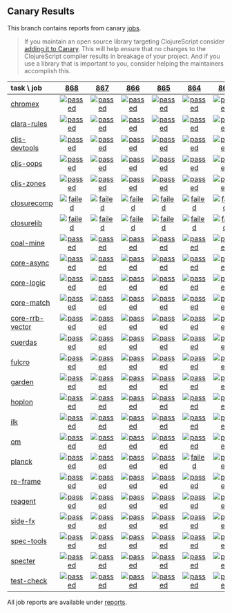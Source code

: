 ## Canary Results

This branch contains reports from canary [jobs](https://github.com/cljs-oss/canary/tree/jobs).

> If you maintain an open source library targeting ClojureScript consider [adding it to Canary](https://github.com/cljs-oss/canary/tree/master#how-to-participate). This will help ensure that no changes to the ClojureScript compiler results in breakage of your project. And if you use a library that is important to you, consider helping the maintainers accomplish this.

[//]: # (begin_overview_table)

| task \ job | <a href="reports/2019/04/07/job-000868-1.10.525-95b13de" title="job #868 finished on 2019-04-07">868</a> | <a href="reports/2019/04/06/job-000867-1.10.525-95b13de" title="job #867 finished on 2019-04-06">867</a> | <a href="reports/2019/04/05/job-000866-1.10.525-51a4b98" title="job #866 finished on 2019-04-05">866</a> | <a href="reports/2019/04/05/job-000865-1.10.525-71012e9" title="job #865 finished on 2019-04-05">865</a> | <a href="reports/2019/04/05/job-000864-1.10.524-73272a2" title="job #864 finished on 2019-04-05">864</a> | <a href="reports/2019/04/04/job-000863-1.10.524-73272a2" title="job #863 finished on 2019-04-04">863</a> | <a href="reports/2019/04/03/job-000862-1.10.524-73272a2" title="job #862 finished on 2019-04-03">862</a> | <a href="reports/2019/04/02/job-000861-1.10.524-73272a2" title="job #861 finished on 2019-04-02">861</a> | <a href="reports/2019/04/01/job-000860-1.10.525-a0e196d" title="job #860 finished on 2019-04-01">860</a> | <a href="reports/2019/04/01/job-000859-1.10.524-73272a2" title="job #859 finished on 2019-04-01">859</a> |
| :--- | :---: | :---: | :---: | :---: | :---: | :---: | :---: | :---: | :---: | :---: |
| [chromex](https://github.com/binaryage/chromex) | <a href="reports/2019/04/07/job-000868-1.10.525-95b13de#-chromex"><img title="passed" src="http://box.binaryage.com/s-passed.svg"><a> | <a href="reports/2019/04/06/job-000867-1.10.525-95b13de#-chromex"><img title="passed" src="http://box.binaryage.com/s-passed.svg"><a> | <a href="reports/2019/04/05/job-000866-1.10.525-51a4b98#-chromex"><img title="passed" src="http://box.binaryage.com/s-passed.svg"><a> | <a href="reports/2019/04/05/job-000865-1.10.525-71012e9#-chromex"><img title="passed" src="http://box.binaryage.com/s-passed.svg"><a> | <a href="reports/2019/04/05/job-000864-1.10.524-73272a2#-chromex"><img title="passed" src="http://box.binaryage.com/s-passed.svg"><a> | <a href="reports/2019/04/04/job-000863-1.10.524-73272a2#-chromex"><img title="passed" src="http://box.binaryage.com/s-passed.svg"><a> | <a href="reports/2019/04/03/job-000862-1.10.524-73272a2#-chromex"><img title="passed" src="http://box.binaryage.com/s-passed.svg"><a> | <a href="reports/2019/04/02/job-000861-1.10.524-73272a2#-chromex"><img title="unknown" src="http://box.binaryage.com/s-unknown.svg"><a> | <a href="reports/2019/04/01/job-000860-1.10.525-a0e196d#-chromex"><img title="passed" src="http://box.binaryage.com/s-passed.svg"><a> | <a href="reports/2019/04/01/job-000859-1.10.524-73272a2#-chromex"><img title="passed" src="http://box.binaryage.com/s-passed.svg"><a> |
| [clara-rules](https://github.com/cerner/clara-rules) | <a href="reports/2019/04/07/job-000868-1.10.525-95b13de#-clara-rules"><img title="passed" src="http://box.binaryage.com/s-passed.svg"><a> | <a href="reports/2019/04/06/job-000867-1.10.525-95b13de#-clara-rules"><img title="passed" src="http://box.binaryage.com/s-passed.svg"><a> | <a href="reports/2019/04/05/job-000866-1.10.525-51a4b98#-clara-rules"><img title="passed" src="http://box.binaryage.com/s-passed.svg"><a> | <a href="reports/2019/04/05/job-000865-1.10.525-71012e9#-clara-rules"><img title="passed" src="http://box.binaryage.com/s-passed.svg"><a> | <a href="reports/2019/04/05/job-000864-1.10.524-73272a2#-clara-rules"><img title="passed" src="http://box.binaryage.com/s-passed.svg"><a> | <a href="reports/2019/04/04/job-000863-1.10.524-73272a2#-clara-rules"><img title="passed" src="http://box.binaryage.com/s-passed.svg"><a> | <a href="reports/2019/04/03/job-000862-1.10.524-73272a2#-clara-rules"><img title="passed" src="http://box.binaryage.com/s-passed.svg"><a> | <a href="reports/2019/04/02/job-000861-1.10.524-73272a2#-clara-rules"><img title="unknown" src="http://box.binaryage.com/s-unknown.svg"><a> | <a href="reports/2019/04/01/job-000860-1.10.525-a0e196d#-clara-rules"><img title="passed" src="http://box.binaryage.com/s-passed.svg"><a> | <a href="reports/2019/04/01/job-000859-1.10.524-73272a2#-clara-rules"><img title="passed" src="http://box.binaryage.com/s-passed.svg"><a> |
| [cljs-devtools](https://github.com/binaryage/cljs-devtools) | <a href="reports/2019/04/07/job-000868-1.10.525-95b13de#-cljs-devtools"><img title="passed" src="http://box.binaryage.com/s-passed.svg"><a> | <a href="reports/2019/04/06/job-000867-1.10.525-95b13de#-cljs-devtools"><img title="passed" src="http://box.binaryage.com/s-passed.svg"><a> | <a href="reports/2019/04/05/job-000866-1.10.525-51a4b98#-cljs-devtools"><img title="passed" src="http://box.binaryage.com/s-passed.svg"><a> | <a href="reports/2019/04/05/job-000865-1.10.525-71012e9#-cljs-devtools"><img title="passed" src="http://box.binaryage.com/s-passed.svg"><a> | <a href="reports/2019/04/05/job-000864-1.10.524-73272a2#-cljs-devtools"><img title="passed" src="http://box.binaryage.com/s-passed.svg"><a> | <a href="reports/2019/04/04/job-000863-1.10.524-73272a2#-cljs-devtools"><img title="passed" src="http://box.binaryage.com/s-passed.svg"><a> | <a href="reports/2019/04/03/job-000862-1.10.524-73272a2#-cljs-devtools"><img title="passed" src="http://box.binaryage.com/s-passed.svg"><a> | <a href="reports/2019/04/02/job-000861-1.10.524-73272a2#-cljs-devtools"><img title="unknown" src="http://box.binaryage.com/s-unknown.svg"><a> | <a href="reports/2019/04/01/job-000860-1.10.525-a0e196d#-cljs-devtools"><img title="passed" src="http://box.binaryage.com/s-passed.svg"><a> | <a href="reports/2019/04/01/job-000859-1.10.524-73272a2#-cljs-devtools"><img title="passed" src="http://box.binaryage.com/s-passed.svg"><a> |
| [cljs-oops](https://github.com/binaryage/cljs-oops) | <a href="reports/2019/04/07/job-000868-1.10.525-95b13de#-cljs-oops"><img title="passed" src="http://box.binaryage.com/s-passed.svg"><a> | <a href="reports/2019/04/06/job-000867-1.10.525-95b13de#-cljs-oops"><img title="passed" src="http://box.binaryage.com/s-passed.svg"><a> | <a href="reports/2019/04/05/job-000866-1.10.525-51a4b98#-cljs-oops"><img title="passed" src="http://box.binaryage.com/s-passed.svg"><a> | <a href="reports/2019/04/05/job-000865-1.10.525-71012e9#-cljs-oops"><img title="passed" src="http://box.binaryage.com/s-passed.svg"><a> | <a href="reports/2019/04/05/job-000864-1.10.524-73272a2#-cljs-oops"><img title="passed" src="http://box.binaryage.com/s-passed.svg"><a> | <a href="reports/2019/04/04/job-000863-1.10.524-73272a2#-cljs-oops"><img title="passed" src="http://box.binaryage.com/s-passed.svg"><a> | <a href="reports/2019/04/03/job-000862-1.10.524-73272a2#-cljs-oops"><img title="passed" src="http://box.binaryage.com/s-passed.svg"><a> | <a href="reports/2019/04/02/job-000861-1.10.524-73272a2#-cljs-oops"><img title="unknown" src="http://box.binaryage.com/s-unknown.svg"><a> | <a href="reports/2019/04/01/job-000860-1.10.525-a0e196d#-cljs-oops"><img title="passed" src="http://box.binaryage.com/s-passed.svg"><a> | <a href="reports/2019/04/01/job-000859-1.10.524-73272a2#-cljs-oops"><img title="passed" src="http://box.binaryage.com/s-passed.svg"><a> |
| [cljs-zones](https://github.com/binaryage/cljs-zones) | <a href="reports/2019/04/07/job-000868-1.10.525-95b13de#-cljs-zones"><img title="passed" src="http://box.binaryage.com/s-passed.svg"><a> | <a href="reports/2019/04/06/job-000867-1.10.525-95b13de#-cljs-zones"><img title="passed" src="http://box.binaryage.com/s-passed.svg"><a> | <a href="reports/2019/04/05/job-000866-1.10.525-51a4b98#-cljs-zones"><img title="passed" src="http://box.binaryage.com/s-passed.svg"><a> | <a href="reports/2019/04/05/job-000865-1.10.525-71012e9#-cljs-zones"><img title="passed" src="http://box.binaryage.com/s-passed.svg"><a> | <a href="reports/2019/04/05/job-000864-1.10.524-73272a2#-cljs-zones"><img title="passed" src="http://box.binaryage.com/s-passed.svg"><a> | <a href="reports/2019/04/04/job-000863-1.10.524-73272a2#-cljs-zones"><img title="passed" src="http://box.binaryage.com/s-passed.svg"><a> | <a href="reports/2019/04/03/job-000862-1.10.524-73272a2#-cljs-zones"><img title="passed" src="http://box.binaryage.com/s-passed.svg"><a> | <a href="reports/2019/04/02/job-000861-1.10.524-73272a2#-cljs-zones"><img title="unknown" src="http://box.binaryage.com/s-unknown.svg"><a> | <a href="reports/2019/04/01/job-000860-1.10.525-a0e196d#-cljs-zones"><img title="passed" src="http://box.binaryage.com/s-passed.svg"><a> | <a href="reports/2019/04/01/job-000859-1.10.524-73272a2#-cljs-zones"><img title="passed" src="http://box.binaryage.com/s-passed.svg"><a> |
| [closurecomp](https://github.com/mfikes/closurecomp) | <a href="reports/2019/04/07/job-000868-1.10.525-95b13de#-closurecomp"><img title="failed" src="http://box.binaryage.com/s-failed.svg"><a> | <a href="reports/2019/04/06/job-000867-1.10.525-95b13de#-closurecomp"><img title="failed" src="http://box.binaryage.com/s-failed.svg"><a> | <a href="reports/2019/04/05/job-000866-1.10.525-51a4b98#-closurecomp"><img title="failed" src="http://box.binaryage.com/s-failed.svg"><a> | <a href="reports/2019/04/05/job-000865-1.10.525-71012e9#-closurecomp"><img title="failed" src="http://box.binaryage.com/s-failed.svg"><a> | <a href="reports/2019/04/05/job-000864-1.10.524-73272a2#-closurecomp"><img title="failed" src="http://box.binaryage.com/s-failed.svg"><a> | <a href="reports/2019/04/04/job-000863-1.10.524-73272a2#-closurecomp"><img title="failed" src="http://box.binaryage.com/s-failed.svg"><a> | <a href="reports/2019/04/03/job-000862-1.10.524-73272a2#-closurecomp"><img title="failed" src="http://box.binaryage.com/s-failed.svg"><a> | <a href="reports/2019/04/02/job-000861-1.10.524-73272a2#-closurecomp"><img title="unknown" src="http://box.binaryage.com/s-unknown.svg"><a> | <a href="reports/2019/04/01/job-000860-1.10.525-a0e196d#-closurecomp"><img title="failed" src="http://box.binaryage.com/s-failed.svg"><a> | <a href="reports/2019/04/01/job-000859-1.10.524-73272a2#-closurecomp"><img title="failed" src="http://box.binaryage.com/s-failed.svg"><a> |
| [closurelib](https://github.com/mfikes/closurelib) | <a href="reports/2019/04/07/job-000868-1.10.525-95b13de#-closurelib"><img title="failed" src="http://box.binaryage.com/s-failed.svg"><a> | <a href="reports/2019/04/06/job-000867-1.10.525-95b13de#-closurelib"><img title="failed" src="http://box.binaryage.com/s-failed.svg"><a> | <a href="reports/2019/04/05/job-000866-1.10.525-51a4b98#-closurelib"><img title="failed" src="http://box.binaryage.com/s-failed.svg"><a> | <a href="reports/2019/04/05/job-000865-1.10.525-71012e9#-closurelib"><img title="failed" src="http://box.binaryage.com/s-failed.svg"><a> | <a href="reports/2019/04/05/job-000864-1.10.524-73272a2#-closurelib"><img title="failed" src="http://box.binaryage.com/s-failed.svg"><a> | <a href="reports/2019/04/04/job-000863-1.10.524-73272a2#-closurelib"><img title="failed" src="http://box.binaryage.com/s-failed.svg"><a> | <a href="reports/2019/04/03/job-000862-1.10.524-73272a2#-closurelib"><img title="failed" src="http://box.binaryage.com/s-failed.svg"><a> | <a href="reports/2019/04/02/job-000861-1.10.524-73272a2#-closurelib"><img title="unknown" src="http://box.binaryage.com/s-unknown.svg"><a> | <a href="reports/2019/04/01/job-000860-1.10.525-a0e196d#-closurelib"><img title="failed" src="http://box.binaryage.com/s-failed.svg"><a> | <a href="reports/2019/04/01/job-000859-1.10.524-73272a2#-closurelib"><img title="failed" src="http://box.binaryage.com/s-failed.svg"><a> |
| [coal-mine](https://github.com/mfikes/coal-mine) | <a href="reports/2019/04/07/job-000868-1.10.525-95b13de#-coal-mine"><img title="passed" src="http://box.binaryage.com/s-passed.svg"><a> | <a href="reports/2019/04/06/job-000867-1.10.525-95b13de#-coal-mine"><img title="passed" src="http://box.binaryage.com/s-passed.svg"><a> | <a href="reports/2019/04/05/job-000866-1.10.525-51a4b98#-coal-mine"><img title="passed" src="http://box.binaryage.com/s-passed.svg"><a> | <a href="reports/2019/04/05/job-000865-1.10.525-71012e9#-coal-mine"><img title="passed" src="http://box.binaryage.com/s-passed.svg"><a> | <a href="reports/2019/04/05/job-000864-1.10.524-73272a2#-coal-mine"><img title="passed" src="http://box.binaryage.com/s-passed.svg"><a> | <a href="reports/2019/04/04/job-000863-1.10.524-73272a2#-coal-mine"><img title="passed" src="http://box.binaryage.com/s-passed.svg"><a> | <a href="reports/2019/04/03/job-000862-1.10.524-73272a2#-coal-mine"><img title="passed" src="http://box.binaryage.com/s-passed.svg"><a> | <a href="reports/2019/04/02/job-000861-1.10.524-73272a2#-coal-mine"><img title="unknown" src="http://box.binaryage.com/s-unknown.svg"><a> | <a href="reports/2019/04/01/job-000860-1.10.525-a0e196d#-coal-mine"><img title="passed" src="http://box.binaryage.com/s-passed.svg"><a> | <a href="reports/2019/04/01/job-000859-1.10.524-73272a2#-coal-mine"><img title="passed" src="http://box.binaryage.com/s-passed.svg"><a> |
| [core-async](https://github.com/clojure/core.async) | <a href="reports/2019/04/07/job-000868-1.10.525-95b13de#-core-async"><img title="passed" src="http://box.binaryage.com/s-passed.svg"><a> | <a href="reports/2019/04/06/job-000867-1.10.525-95b13de#-core-async"><img title="passed" src="http://box.binaryage.com/s-passed.svg"><a> | <a href="reports/2019/04/05/job-000866-1.10.525-51a4b98#-core-async"><img title="passed" src="http://box.binaryage.com/s-passed.svg"><a> | <a href="reports/2019/04/05/job-000865-1.10.525-71012e9#-core-async"><img title="passed" src="http://box.binaryage.com/s-passed.svg"><a> | <a href="reports/2019/04/05/job-000864-1.10.524-73272a2#-core-async"><img title="passed" src="http://box.binaryage.com/s-passed.svg"><a> | <a href="reports/2019/04/04/job-000863-1.10.524-73272a2#-core-async"><img title="passed" src="http://box.binaryage.com/s-passed.svg"><a> | <a href="reports/2019/04/03/job-000862-1.10.524-73272a2#-core-async"><img title="passed" src="http://box.binaryage.com/s-passed.svg"><a> | <a href="reports/2019/04/02/job-000861-1.10.524-73272a2#-core-async"><img title="unknown" src="http://box.binaryage.com/s-unknown.svg"><a> | <a href="reports/2019/04/01/job-000860-1.10.525-a0e196d#-core-async"><img title="passed" src="http://box.binaryage.com/s-passed.svg"><a> | <a href="reports/2019/04/01/job-000859-1.10.524-73272a2#-core-async"><img title="passed" src="http://box.binaryage.com/s-passed.svg"><a> |
| [core-logic](https://github.com/clojure/core.logic) | <a href="reports/2019/04/07/job-000868-1.10.525-95b13de#-core-logic"><img title="passed" src="http://box.binaryage.com/s-passed.svg"><a> | <a href="reports/2019/04/06/job-000867-1.10.525-95b13de#-core-logic"><img title="passed" src="http://box.binaryage.com/s-passed.svg"><a> | <a href="reports/2019/04/05/job-000866-1.10.525-51a4b98#-core-logic"><img title="passed" src="http://box.binaryage.com/s-passed.svg"><a> | <a href="reports/2019/04/05/job-000865-1.10.525-71012e9#-core-logic"><img title="passed" src="http://box.binaryage.com/s-passed.svg"><a> | <a href="reports/2019/04/05/job-000864-1.10.524-73272a2#-core-logic"><img title="passed" src="http://box.binaryage.com/s-passed.svg"><a> | <a href="reports/2019/04/04/job-000863-1.10.524-73272a2#-core-logic"><img title="passed" src="http://box.binaryage.com/s-passed.svg"><a> | <a href="reports/2019/04/03/job-000862-1.10.524-73272a2#-core-logic"><img title="passed" src="http://box.binaryage.com/s-passed.svg"><a> | <a href="reports/2019/04/02/job-000861-1.10.524-73272a2#-core-logic"><img title="unknown" src="http://box.binaryage.com/s-unknown.svg"><a> | <a href="reports/2019/04/01/job-000860-1.10.525-a0e196d#-core-logic"><img title="passed" src="http://box.binaryage.com/s-passed.svg"><a> | <a href="reports/2019/04/01/job-000859-1.10.524-73272a2#-core-logic"><img title="passed" src="http://box.binaryage.com/s-passed.svg"><a> |
| [core-match](https://github.com/clojure/core.match) | <a href="reports/2019/04/07/job-000868-1.10.525-95b13de#-core-match"><img title="passed" src="http://box.binaryage.com/s-passed.svg"><a> | <a href="reports/2019/04/06/job-000867-1.10.525-95b13de#-core-match"><img title="passed" src="http://box.binaryage.com/s-passed.svg"><a> | <a href="reports/2019/04/05/job-000866-1.10.525-51a4b98#-core-match"><img title="passed" src="http://box.binaryage.com/s-passed.svg"><a> | <a href="reports/2019/04/05/job-000865-1.10.525-71012e9#-core-match"><img title="passed" src="http://box.binaryage.com/s-passed.svg"><a> | <a href="reports/2019/04/05/job-000864-1.10.524-73272a2#-core-match"><img title="passed" src="http://box.binaryage.com/s-passed.svg"><a> | <a href="reports/2019/04/04/job-000863-1.10.524-73272a2#-core-match"><img title="passed" src="http://box.binaryage.com/s-passed.svg"><a> | <a href="reports/2019/04/03/job-000862-1.10.524-73272a2#-core-match"><img title="passed" src="http://box.binaryage.com/s-passed.svg"><a> | <a href="reports/2019/04/02/job-000861-1.10.524-73272a2#-core-match"><img title="unknown" src="http://box.binaryage.com/s-unknown.svg"><a> | <a href="reports/2019/04/01/job-000860-1.10.525-a0e196d#-core-match"><img title="passed" src="http://box.binaryage.com/s-passed.svg"><a> | <a href="reports/2019/04/01/job-000859-1.10.524-73272a2#-core-match"><img title="passed" src="http://box.binaryage.com/s-passed.svg"><a> |
| [core-rrb-vector](https://github.com/clojure/core.rrb-vector) | <a href="reports/2019/04/07/job-000868-1.10.525-95b13de#-core-rrb-vector"><img title="passed" src="http://box.binaryage.com/s-passed.svg"><a> | <a href="reports/2019/04/06/job-000867-1.10.525-95b13de#-core-rrb-vector"><img title="passed" src="http://box.binaryage.com/s-passed.svg"><a> | <a href="reports/2019/04/05/job-000866-1.10.525-51a4b98#-core-rrb-vector"><img title="passed" src="http://box.binaryage.com/s-passed.svg"><a> | <a href="reports/2019/04/05/job-000865-1.10.525-71012e9#-core-rrb-vector"><img title="passed" src="http://box.binaryage.com/s-passed.svg"><a> | <a href="reports/2019/04/05/job-000864-1.10.524-73272a2#-core-rrb-vector"><img title="passed" src="http://box.binaryage.com/s-passed.svg"><a> | <a href="reports/2019/04/04/job-000863-1.10.524-73272a2#-core-rrb-vector"><img title="passed" src="http://box.binaryage.com/s-passed.svg"><a> | <a href="reports/2019/04/03/job-000862-1.10.524-73272a2#-core-rrb-vector"><img title="passed" src="http://box.binaryage.com/s-passed.svg"><a> | <a href="reports/2019/04/02/job-000861-1.10.524-73272a2#-core-rrb-vector"><img title="unknown" src="http://box.binaryage.com/s-unknown.svg"><a> | <a href="reports/2019/04/01/job-000860-1.10.525-a0e196d#-core-rrb-vector"><img title="passed" src="http://box.binaryage.com/s-passed.svg"><a> | <a href="reports/2019/04/01/job-000859-1.10.524-73272a2#-core-rrb-vector"><img title="passed" src="http://box.binaryage.com/s-passed.svg"><a> |
| [cuerdas](https://github.com/funcool/cuerdas) | <a href="reports/2019/04/07/job-000868-1.10.525-95b13de#-cuerdas"><img title="passed" src="http://box.binaryage.com/s-passed.svg"><a> | <a href="reports/2019/04/06/job-000867-1.10.525-95b13de#-cuerdas"><img title="passed" src="http://box.binaryage.com/s-passed.svg"><a> | <a href="reports/2019/04/05/job-000866-1.10.525-51a4b98#-cuerdas"><img title="passed" src="http://box.binaryage.com/s-passed.svg"><a> | <a href="reports/2019/04/05/job-000865-1.10.525-71012e9#-cuerdas"><img title="passed" src="http://box.binaryage.com/s-passed.svg"><a> | <a href="reports/2019/04/05/job-000864-1.10.524-73272a2#-cuerdas"><img title="passed" src="http://box.binaryage.com/s-passed.svg"><a> | <a href="reports/2019/04/04/job-000863-1.10.524-73272a2#-cuerdas"><img title="passed" src="http://box.binaryage.com/s-passed.svg"><a> | <a href="reports/2019/04/03/job-000862-1.10.524-73272a2#-cuerdas"><img title="passed" src="http://box.binaryage.com/s-passed.svg"><a> | <a href="reports/2019/04/02/job-000861-1.10.524-73272a2#-cuerdas"><img title="unknown" src="http://box.binaryage.com/s-unknown.svg"><a> | <a href="reports/2019/04/01/job-000860-1.10.525-a0e196d#-cuerdas"><img title="passed" src="http://box.binaryage.com/s-passed.svg"><a> | <a href="reports/2019/04/01/job-000859-1.10.524-73272a2#-cuerdas"><img title="passed" src="http://box.binaryage.com/s-passed.svg"><a> |
| [fulcro](https://github.com/fulcrologic/fulcro) | <a href="reports/2019/04/07/job-000868-1.10.525-95b13de#-fulcro"><img title="passed" src="http://box.binaryage.com/s-passed.svg"><a> | <a href="reports/2019/04/06/job-000867-1.10.525-95b13de#-fulcro"><img title="passed" src="http://box.binaryage.com/s-passed.svg"><a> | <a href="reports/2019/04/05/job-000866-1.10.525-51a4b98#-fulcro"><img title="passed" src="http://box.binaryage.com/s-passed.svg"><a> | <a href="reports/2019/04/05/job-000865-1.10.525-71012e9#-fulcro"><img title="passed" src="http://box.binaryage.com/s-passed.svg"><a> | <a href="reports/2019/04/05/job-000864-1.10.524-73272a2#-fulcro"><img title="passed" src="http://box.binaryage.com/s-passed.svg"><a> | <a href="reports/2019/04/04/job-000863-1.10.524-73272a2#-fulcro"><img title="passed" src="http://box.binaryage.com/s-passed.svg"><a> | <a href="reports/2019/04/03/job-000862-1.10.524-73272a2#-fulcro"><img title="passed" src="http://box.binaryage.com/s-passed.svg"><a> | <a href="reports/2019/04/02/job-000861-1.10.524-73272a2#-fulcro"><img title="unknown" src="http://box.binaryage.com/s-unknown.svg"><a> | <a href="reports/2019/04/01/job-000860-1.10.525-a0e196d#-fulcro"><img title="passed" src="http://box.binaryage.com/s-passed.svg"><a> | <a href="reports/2019/04/01/job-000859-1.10.524-73272a2#-fulcro"><img title="passed" src="http://box.binaryage.com/s-passed.svg"><a> |
| [garden](https://github.com/noprompt/garden) | <a href="reports/2019/04/07/job-000868-1.10.525-95b13de#-garden"><img title="passed" src="http://box.binaryage.com/s-passed.svg"><a> | <a href="reports/2019/04/06/job-000867-1.10.525-95b13de#-garden"><img title="passed" src="http://box.binaryage.com/s-passed.svg"><a> | <a href="reports/2019/04/05/job-000866-1.10.525-51a4b98#-garden"><img title="passed" src="http://box.binaryage.com/s-passed.svg"><a> | <a href="reports/2019/04/05/job-000865-1.10.525-71012e9#-garden"><img title="passed" src="http://box.binaryage.com/s-passed.svg"><a> | <a href="reports/2019/04/05/job-000864-1.10.524-73272a2#-garden"><img title="passed" src="http://box.binaryage.com/s-passed.svg"><a> | <a href="reports/2019/04/04/job-000863-1.10.524-73272a2#-garden"><img title="passed" src="http://box.binaryage.com/s-passed.svg"><a> | <a href="reports/2019/04/03/job-000862-1.10.524-73272a2#-garden"><img title="passed" src="http://box.binaryage.com/s-passed.svg"><a> | <a href="reports/2019/04/02/job-000861-1.10.524-73272a2#-garden"><img title="unknown" src="http://box.binaryage.com/s-unknown.svg"><a> | <a href="reports/2019/04/01/job-000860-1.10.525-a0e196d#-garden"><img title="passed" src="http://box.binaryage.com/s-passed.svg"><a> | <a href="reports/2019/04/01/job-000859-1.10.524-73272a2#-garden"><img title="passed" src="http://box.binaryage.com/s-passed.svg"><a> |
| [hoplon](https://github.com/hoplon/hoplon) | <a href="reports/2019/04/07/job-000868-1.10.525-95b13de#-hoplon"><img title="passed" src="http://box.binaryage.com/s-passed.svg"><a> | <a href="reports/2019/04/06/job-000867-1.10.525-95b13de#-hoplon"><img title="passed" src="http://box.binaryage.com/s-passed.svg"><a> | <a href="reports/2019/04/05/job-000866-1.10.525-51a4b98#-hoplon"><img title="passed" src="http://box.binaryage.com/s-passed.svg"><a> | <a href="reports/2019/04/05/job-000865-1.10.525-71012e9#-hoplon"><img title="passed" src="http://box.binaryage.com/s-passed.svg"><a> | <a href="reports/2019/04/05/job-000864-1.10.524-73272a2#-hoplon"><img title="passed" src="http://box.binaryage.com/s-passed.svg"><a> | <a href="reports/2019/04/04/job-000863-1.10.524-73272a2#-hoplon"><img title="passed" src="http://box.binaryage.com/s-passed.svg"><a> | <a href="reports/2019/04/03/job-000862-1.10.524-73272a2#-hoplon"><img title="passed" src="http://box.binaryage.com/s-passed.svg"><a> | <a href="reports/2019/04/02/job-000861-1.10.524-73272a2#-hoplon"><img title="unknown" src="http://box.binaryage.com/s-unknown.svg"><a> | <a href="reports/2019/04/01/job-000860-1.10.525-a0e196d#-hoplon"><img title="passed" src="http://box.binaryage.com/s-passed.svg"><a> | <a href="reports/2019/04/01/job-000859-1.10.524-73272a2#-hoplon"><img title="passed" src="http://box.binaryage.com/s-passed.svg"><a> |
| [ilk](https://github.com/mfikes/ilk) | <a href="reports/2019/04/07/job-000868-1.10.525-95b13de#-ilk"><img title="passed" src="http://box.binaryage.com/s-passed.svg"><a> | <a href="reports/2019/04/06/job-000867-1.10.525-95b13de#-ilk"><img title="passed" src="http://box.binaryage.com/s-passed.svg"><a> | <a href="reports/2019/04/05/job-000866-1.10.525-51a4b98#-ilk"><img title="passed" src="http://box.binaryage.com/s-passed.svg"><a> | <a href="reports/2019/04/05/job-000865-1.10.525-71012e9#-ilk"><img title="passed" src="http://box.binaryage.com/s-passed.svg"><a> | <a href="reports/2019/04/05/job-000864-1.10.524-73272a2#-ilk"><img title="passed" src="http://box.binaryage.com/s-passed.svg"><a> | <a href="reports/2019/04/04/job-000863-1.10.524-73272a2#-ilk"><img title="passed" src="http://box.binaryage.com/s-passed.svg"><a> | <a href="reports/2019/04/03/job-000862-1.10.524-73272a2#-ilk"><img title="passed" src="http://box.binaryage.com/s-passed.svg"><a> | <a href="reports/2019/04/02/job-000861-1.10.524-73272a2#-ilk"><img title="unknown" src="http://box.binaryage.com/s-unknown.svg"><a> | <a href="reports/2019/04/01/job-000860-1.10.525-a0e196d#-ilk"><img title="passed" src="http://box.binaryage.com/s-passed.svg"><a> | <a href="reports/2019/04/01/job-000859-1.10.524-73272a2#-ilk"><img title="passed" src="http://box.binaryage.com/s-passed.svg"><a> |
| [om](https://github.com/omcljs/om) | <a href="reports/2019/04/07/job-000868-1.10.525-95b13de#-om"><img title="passed" src="http://box.binaryage.com/s-passed.svg"><a> | <a href="reports/2019/04/06/job-000867-1.10.525-95b13de#-om"><img title="passed" src="http://box.binaryage.com/s-passed.svg"><a> | <a href="reports/2019/04/05/job-000866-1.10.525-51a4b98#-om"><img title="passed" src="http://box.binaryage.com/s-passed.svg"><a> | <a href="reports/2019/04/05/job-000865-1.10.525-71012e9#-om"><img title="passed" src="http://box.binaryage.com/s-passed.svg"><a> | <a href="reports/2019/04/05/job-000864-1.10.524-73272a2#-om"><img title="passed" src="http://box.binaryage.com/s-passed.svg"><a> | <a href="reports/2019/04/04/job-000863-1.10.524-73272a2#-om"><img title="passed" src="http://box.binaryage.com/s-passed.svg"><a> | <a href="reports/2019/04/03/job-000862-1.10.524-73272a2#-om"><img title="failed" src="http://box.binaryage.com/s-failed.svg"><a> | <a href="reports/2019/04/02/job-000861-1.10.524-73272a2#-om"><img title="unknown" src="http://box.binaryage.com/s-unknown.svg"><a> | <a href="reports/2019/04/01/job-000860-1.10.525-a0e196d#-om"><img title="passed" src="http://box.binaryage.com/s-passed.svg"><a> | <a href="reports/2019/04/01/job-000859-1.10.524-73272a2#-om"><img title="passed" src="http://box.binaryage.com/s-passed.svg"><a> |
| [planck](https://github.com/planck-repl/planck) | <a href="reports/2019/04/07/job-000868-1.10.525-95b13de#-planck"><img title="passed" src="http://box.binaryage.com/s-passed.svg"><a> | <a href="reports/2019/04/06/job-000867-1.10.525-95b13de#-planck"><img title="passed" src="http://box.binaryage.com/s-passed.svg"><a> | <a href="reports/2019/04/05/job-000866-1.10.525-51a4b98#-planck"><img title="passed" src="http://box.binaryage.com/s-passed.svg"><a> | <a href="reports/2019/04/05/job-000865-1.10.525-71012e9#-planck"><img title="passed" src="http://box.binaryage.com/s-passed.svg"><a> | <a href="reports/2019/04/05/job-000864-1.10.524-73272a2#-planck"><img title="failed" src="http://box.binaryage.com/s-failed.svg"><a> | <a href="reports/2019/04/04/job-000863-1.10.524-73272a2#-planck"><img title="passed" src="http://box.binaryage.com/s-passed.svg"><a> | <a href="reports/2019/04/03/job-000862-1.10.524-73272a2#-planck"><img title="passed" src="http://box.binaryage.com/s-passed.svg"><a> | <a href="reports/2019/04/02/job-000861-1.10.524-73272a2#-planck"><img title="unknown" src="http://box.binaryage.com/s-unknown.svg"><a> | <a href="reports/2019/04/01/job-000860-1.10.525-a0e196d#-planck"><img title="passed" src="http://box.binaryage.com/s-passed.svg"><a> | <a href="reports/2019/04/01/job-000859-1.10.524-73272a2#-planck"><img title="passed" src="http://box.binaryage.com/s-passed.svg"><a> |
| [re-frame](https://github.com/Day8/re-frame) | <a href="reports/2019/04/07/job-000868-1.10.525-95b13de#-re-frame"><img title="passed" src="http://box.binaryage.com/s-passed.svg"><a> | <a href="reports/2019/04/06/job-000867-1.10.525-95b13de#-re-frame"><img title="passed" src="http://box.binaryage.com/s-passed.svg"><a> | <a href="reports/2019/04/05/job-000866-1.10.525-51a4b98#-re-frame"><img title="passed" src="http://box.binaryage.com/s-passed.svg"><a> | <a href="reports/2019/04/05/job-000865-1.10.525-71012e9#-re-frame"><img title="passed" src="http://box.binaryage.com/s-passed.svg"><a> | <a href="reports/2019/04/05/job-000864-1.10.524-73272a2#-re-frame"><img title="passed" src="http://box.binaryage.com/s-passed.svg"><a> | <a href="reports/2019/04/04/job-000863-1.10.524-73272a2#-re-frame"><img title="passed" src="http://box.binaryage.com/s-passed.svg"><a> | <a href="reports/2019/04/03/job-000862-1.10.524-73272a2#-re-frame"><img title="passed" src="http://box.binaryage.com/s-passed.svg"><a> | <a href="reports/2019/04/02/job-000861-1.10.524-73272a2#-re-frame"><img title="unknown" src="http://box.binaryage.com/s-unknown.svg"><a> | <a href="reports/2019/04/01/job-000860-1.10.525-a0e196d#-re-frame"><img title="passed" src="http://box.binaryage.com/s-passed.svg"><a> | <a href="reports/2019/04/01/job-000859-1.10.524-73272a2#-re-frame"><img title="passed" src="http://box.binaryage.com/s-passed.svg"><a> |
| [reagent](https://github.com/reagent-project/reagent) | <a href="reports/2019/04/07/job-000868-1.10.525-95b13de#-reagent"><img title="passed" src="http://box.binaryage.com/s-passed.svg"><a> | <a href="reports/2019/04/06/job-000867-1.10.525-95b13de#-reagent"><img title="passed" src="http://box.binaryage.com/s-passed.svg"><a> | <a href="reports/2019/04/05/job-000866-1.10.525-51a4b98#-reagent"><img title="passed" src="http://box.binaryage.com/s-passed.svg"><a> | <a href="reports/2019/04/05/job-000865-1.10.525-71012e9#-reagent"><img title="passed" src="http://box.binaryage.com/s-passed.svg"><a> | <a href="reports/2019/04/05/job-000864-1.10.524-73272a2#-reagent"><img title="passed" src="http://box.binaryage.com/s-passed.svg"><a> | <a href="reports/2019/04/04/job-000863-1.10.524-73272a2#-reagent"><img title="passed" src="http://box.binaryage.com/s-passed.svg"><a> | <a href="reports/2019/04/03/job-000862-1.10.524-73272a2#-reagent"><img title="passed" src="http://box.binaryage.com/s-passed.svg"><a> | <a href="reports/2019/04/02/job-000861-1.10.524-73272a2#-reagent"><img title="unknown" src="http://box.binaryage.com/s-unknown.svg"><a> | <a href="reports/2019/04/01/job-000860-1.10.525-a0e196d#-reagent"><img title="passed" src="http://box.binaryage.com/s-passed.svg"><a> | <a href="reports/2019/04/01/job-000859-1.10.524-73272a2#-reagent"><img title="passed" src="http://box.binaryage.com/s-passed.svg"><a> |
| [side-fx](https://github.com/cljsrn/side-fx) | <a href="reports/2019/04/07/job-000868-1.10.525-95b13de#-side-fx"><img title="passed" src="http://box.binaryage.com/s-passed.svg"><a> | <a href="reports/2019/04/06/job-000867-1.10.525-95b13de#-side-fx"><img title="passed" src="http://box.binaryage.com/s-passed.svg"><a> | <a href="reports/2019/04/05/job-000866-1.10.525-51a4b98#-side-fx"><img title="passed" src="http://box.binaryage.com/s-passed.svg"><a> | <a href="reports/2019/04/05/job-000865-1.10.525-71012e9#-side-fx"><img title="passed" src="http://box.binaryage.com/s-passed.svg"><a> | <a href="reports/2019/04/05/job-000864-1.10.524-73272a2#-side-fx"><img title="passed" src="http://box.binaryage.com/s-passed.svg"><a> | <a href="reports/2019/04/04/job-000863-1.10.524-73272a2#-side-fx"><img title="passed" src="http://box.binaryage.com/s-passed.svg"><a> | <a href="reports/2019/04/03/job-000862-1.10.524-73272a2#-side-fx"><img title="passed" src="http://box.binaryage.com/s-passed.svg"><a> | <a href="reports/2019/04/02/job-000861-1.10.524-73272a2#-side-fx"><img title="unknown" src="http://box.binaryage.com/s-unknown.svg"><a> | <a href="reports/2019/04/01/job-000860-1.10.525-a0e196d#-side-fx"><img title="passed" src="http://box.binaryage.com/s-passed.svg"><a> | <a href="reports/2019/04/01/job-000859-1.10.524-73272a2#-side-fx"><img title="passed" src="http://box.binaryage.com/s-passed.svg"><a> |
| [spec-tools](https://github.com/metosin/spec-tools) | <a href="reports/2019/04/07/job-000868-1.10.525-95b13de#-spec-tools"><img title="passed" src="http://box.binaryage.com/s-passed.svg"><a> | <a href="reports/2019/04/06/job-000867-1.10.525-95b13de#-spec-tools"><img title="passed" src="http://box.binaryage.com/s-passed.svg"><a> | <a href="reports/2019/04/05/job-000866-1.10.525-51a4b98#-spec-tools"><img title="passed" src="http://box.binaryage.com/s-passed.svg"><a> | <a href="reports/2019/04/05/job-000865-1.10.525-71012e9#-spec-tools"><img title="passed" src="http://box.binaryage.com/s-passed.svg"><a> | <a href="reports/2019/04/05/job-000864-1.10.524-73272a2#-spec-tools"><img title="passed" src="http://box.binaryage.com/s-passed.svg"><a> | <a href="reports/2019/04/04/job-000863-1.10.524-73272a2#-spec-tools"><img title="passed" src="http://box.binaryage.com/s-passed.svg"><a> | <a href="reports/2019/04/03/job-000862-1.10.524-73272a2#-spec-tools"><img title="passed" src="http://box.binaryage.com/s-passed.svg"><a> | <a href="reports/2019/04/02/job-000861-1.10.524-73272a2#-spec-tools"><img title="unknown" src="http://box.binaryage.com/s-unknown.svg"><a> | <a href="reports/2019/04/01/job-000860-1.10.525-a0e196d#-spec-tools"><img title="passed" src="http://box.binaryage.com/s-passed.svg"><a> | <a href="reports/2019/04/01/job-000859-1.10.524-73272a2#-spec-tools"><img title="passed" src="http://box.binaryage.com/s-passed.svg"><a> |
| [specter](https://github.com/nathanmarz/specter) | <a href="reports/2019/04/07/job-000868-1.10.525-95b13de#-specter"><img title="passed" src="http://box.binaryage.com/s-passed.svg"><a> | <a href="reports/2019/04/06/job-000867-1.10.525-95b13de#-specter"><img title="passed" src="http://box.binaryage.com/s-passed.svg"><a> | <a href="reports/2019/04/05/job-000866-1.10.525-51a4b98#-specter"><img title="passed" src="http://box.binaryage.com/s-passed.svg"><a> | <a href="reports/2019/04/05/job-000865-1.10.525-71012e9#-specter"><img title="passed" src="http://box.binaryage.com/s-passed.svg"><a> | <a href="reports/2019/04/05/job-000864-1.10.524-73272a2#-specter"><img title="passed" src="http://box.binaryage.com/s-passed.svg"><a> | <a href="reports/2019/04/04/job-000863-1.10.524-73272a2#-specter"><img title="passed" src="http://box.binaryage.com/s-passed.svg"><a> | <a href="reports/2019/04/03/job-000862-1.10.524-73272a2#-specter"><img title="passed" src="http://box.binaryage.com/s-passed.svg"><a> | <a href="reports/2019/04/02/job-000861-1.10.524-73272a2#-specter"><img title="unknown" src="http://box.binaryage.com/s-unknown.svg"><a> | <a href="reports/2019/04/01/job-000860-1.10.525-a0e196d#-specter"><img title="passed" src="http://box.binaryage.com/s-passed.svg"><a> | <a href="reports/2019/04/01/job-000859-1.10.524-73272a2#-specter"><img title="passed" src="http://box.binaryage.com/s-passed.svg"><a> |
| [test-check](https://github.com/clojure/test.check) | <a href="reports/2019/04/07/job-000868-1.10.525-95b13de#-test-check"><img title="passed" src="http://box.binaryage.com/s-passed.svg"><a> | <a href="reports/2019/04/06/job-000867-1.10.525-95b13de#-test-check"><img title="passed" src="http://box.binaryage.com/s-passed.svg"><a> | <a href="reports/2019/04/05/job-000866-1.10.525-51a4b98#-test-check"><img title="passed" src="http://box.binaryage.com/s-passed.svg"><a> | <a href="reports/2019/04/05/job-000865-1.10.525-71012e9#-test-check"><img title="passed" src="http://box.binaryage.com/s-passed.svg"><a> | <a href="reports/2019/04/05/job-000864-1.10.524-73272a2#-test-check"><img title="passed" src="http://box.binaryage.com/s-passed.svg"><a> | <a href="reports/2019/04/04/job-000863-1.10.524-73272a2#-test-check"><img title="passed" src="http://box.binaryage.com/s-passed.svg"><a> | <a href="reports/2019/04/03/job-000862-1.10.524-73272a2#-test-check"><img title="passed" src="http://box.binaryage.com/s-passed.svg"><a> | <a href="reports/2019/04/02/job-000861-1.10.524-73272a2#-test-check"><img title="unknown" src="http://box.binaryage.com/s-unknown.svg"><a> | <a href="reports/2019/04/01/job-000860-1.10.525-a0e196d#-test-check"><img title="passed" src="http://box.binaryage.com/s-passed.svg"><a> | <a href="reports/2019/04/01/job-000859-1.10.524-73272a2#-test-check"><img title="passed" src="http://box.binaryage.com/s-passed.svg"><a> |

[//]: # (end_overview_table)

All job reports are available under [reports](reports).
